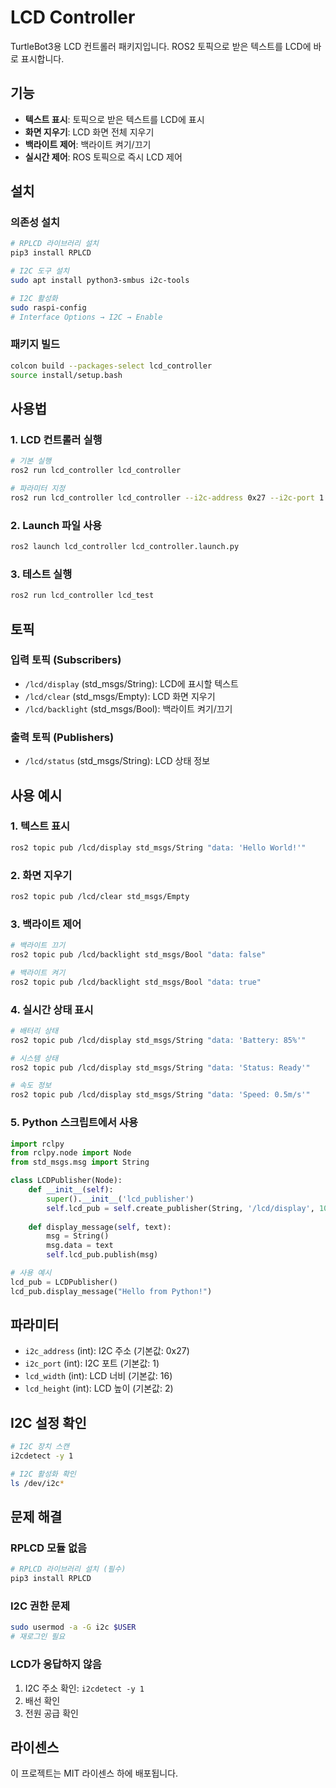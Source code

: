 # LCD Controller

TurtleBot3용 LCD 컨트롤러 패키지입니다. ROS2 토픽으로 받은 텍스트를 LCD에 바로 표시합니다.

## 기능

- **텍스트 표시**: 토픽으로 받은 텍스트를 LCD에 표시
- **화면 지우기**: LCD 화면 전체 지우기
- **백라이트 제어**: 백라이트 켜기/끄기
- **실시간 제어**: ROS 토픽으로 즉시 LCD 제어

## 설치

### 의존성 설치
```bash
# RPLCD 라이브러리 설치
pip3 install RPLCD

# I2C 도구 설치
sudo apt install python3-smbus i2c-tools

# I2C 활성화
sudo raspi-config
# Interface Options → I2C → Enable
```

### 패키지 빌드
```bash
colcon build --packages-select lcd_controller
source install/setup.bash
```

## 사용법

### 1. LCD 컨트롤러 실행
```bash
# 기본 실행
ros2 run lcd_controller lcd_controller

# 파라미터 지정
ros2 run lcd_controller lcd_controller --i2c-address 0x27 --i2c-port 1 --width 16 --height 2
```

### 2. Launch 파일 사용
```bash
ros2 launch lcd_controller lcd_controller.launch.py
```

### 3. 테스트 실행
```bash
ros2 run lcd_controller lcd_test
```

## 토픽

### 입력 토픽 (Subscribers)
- `/lcd/display` (std_msgs/String): LCD에 표시할 텍스트
- `/lcd/clear` (std_msgs/Empty): LCD 화면 지우기
- `/lcd/backlight` (std_msgs/Bool): 백라이트 켜기/끄기

### 출력 토픽 (Publishers)
- `/lcd/status` (std_msgs/String): LCD 상태 정보

## 사용 예시

### 1. 텍스트 표시
```bash
ros2 topic pub /lcd/display std_msgs/String "data: 'Hello World!'"
```

### 2. 화면 지우기
```bash
ros2 topic pub /lcd/clear std_msgs/Empty
```

### 3. 백라이트 제어
```bash
# 백라이트 끄기
ros2 topic pub /lcd/backlight std_msgs/Bool "data: false"

# 백라이트 켜기
ros2 topic pub /lcd/backlight std_msgs/Bool "data: true"
```

### 4. 실시간 상태 표시
```bash
# 배터리 상태
ros2 topic pub /lcd/display std_msgs/String "data: 'Battery: 85%'"

# 시스템 상태
ros2 topic pub /lcd/display std_msgs/String "data: 'Status: Ready'"

# 속도 정보
ros2 topic pub /lcd/display std_msgs/String "data: 'Speed: 0.5m/s'"
```

### 5. Python 스크립트에서 사용
```python
import rclpy
from rclpy.node import Node
from std_msgs.msg import String

class LCDPublisher(Node):
    def __init__(self):
        super().__init__('lcd_publisher')
        self.lcd_pub = self.create_publisher(String, '/lcd/display', 10)
        
    def display_message(self, text):
        msg = String()
        msg.data = text
        self.lcd_pub.publish(msg)

# 사용 예시
lcd_pub = LCDPublisher()
lcd_pub.display_message("Hello from Python!")
```

## 파라미터

- `i2c_address` (int): I2C 주소 (기본값: 0x27)
- `i2c_port` (int): I2C 포트 (기본값: 1)
- `lcd_width` (int): LCD 너비 (기본값: 16)
- `lcd_height` (int): LCD 높이 (기본값: 2)

## I2C 설정 확인

```bash
# I2C 장치 스캔
i2cdetect -y 1

# I2C 활성화 확인
ls /dev/i2c*
```

## 문제 해결

### RPLCD 모듈 없음
```bash
# RPLCD 라이브러리 설치 (필수)
pip3 install RPLCD
```

### I2C 권한 문제
```bash
sudo usermod -a -G i2c $USER
# 재로그인 필요
```

### LCD가 응답하지 않음
1. I2C 주소 확인: `i2cdetect -y 1`
2. 배선 확인
3. 전원 공급 확인

## 라이센스

이 프로젝트는 MIT 라이센스 하에 배포됩니다.
